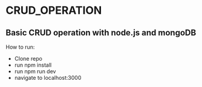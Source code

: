 # CRUD_OPERATION
## Basic CRUD operation with node.js and mongoDB
How to run:
- Clone repo
- run npm install
- run npm run dev
- navigate to localhost:3000
